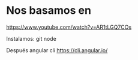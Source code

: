 # Nos basamos en 

https://www.youtube.com/watch?v=AR1tLGQ7COs

Instalamos:
git
node

Después angular cli
https://cli.angular.io/
